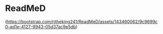 # ReadMeD
(https://bootstrap.com/rjtheking241/ReadMeD/assets/143460062/9c9699c0-ad1e-4127-9943-05d37ac9e5db)
